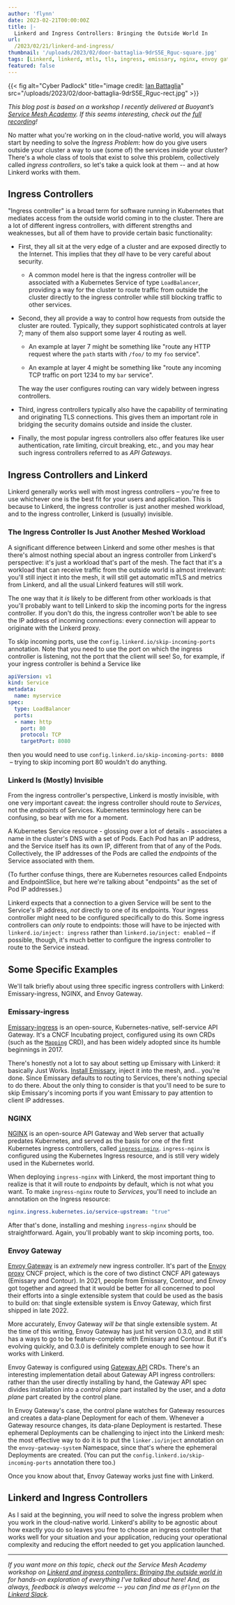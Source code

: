 ```yaml
---
author: 'flynn'
date: 2023-02-21T00:00:00Z
title: |-
  Linkerd and Ingress Controllers: Bringing the Outside World In
url:
  /2023/02/21/linkerd-and-ingress/
thumbnail: '/uploads/2023/02/door-battaglia-9drS5E_Rguc-square.jpg'
tags: [Linkerd, linkerd, mtls, tls, ingress, emissary, nginx, envoy gateway]
featured: false
---
```


{{< fig
  alt="Cyber Padlock"
  title="image credit: [Ian Battaglia](https://unsplash.com/@ianjbattaglia?utm_source=unsplash&utm_medium=referral&utm_content=creditCopyText)"
  src="/uploads/2023/02/door-battaglia-9drS5E_Rguc-rect.jpg" >}}

_This blog post is based on a workshop I recently delivered at Buoyant’s
[Service Mesh Academy](https://buoyant.io/service-mesh-academy). If this seems
interesting, check out the [full
recording](https://buoyant.io/service-mesh-academy/linkerd-and-ingress-controllers)!_

No matter what you're working on in the cloud-native world, you will always
start by needing to solve the _Ingress Problem_: how do you give users outside
your cluster a way to use (some of) the services inside your cluster? There's
a whole class of tools that exist to solve this problem, collectively called
_ingress controllers_, so let's take a quick look at them -- and at how
Linkerd works with them.

## Ingress Controllers

"Ingress controller" is a broad term for software running in Kubernetes that
mediates access from the outside world coming in to the cluster. There are a
lot of different ingress controllers, with different strengths and weaknesses,
but all of them have to provide certain basic functionality:

- First, they all sit at the very edge of a cluster and are exposed directly
  to the Internet. This implies that they _all_ have to be very careful about
  security.

  - A common model here is that the ingress controller will be associated with
    a Kubernetes Service of type `LoadBalancer`, providing a way for the
    cluster to route traffic from outside the cluster directly to the ingress
    controller while still blocking traffic to other services.

- Second, they all provide a way to control how requests from outside the
  cluster are routed. Typically, they support sophisticated controls at layer
  7; many of them also support some layer 4 routing as well.

  - An example at layer 7 might be something like "route any HTTP request
    where the `path` starts with `/foo/` to my `foo` service".

  - An example at layer 4 might be something like "route any incoming TCP
    traffic on port 1234 to my `bar` service".

  The way the user configures routing can vary widely between ingress
  controllers.

- Third, ingress controllers typically also have the capability of
  terminating and originating TLS connections. This gives them an important
  role in bridging the security domains outside and inside the cluster.

- Finally, the most popular ingress controllers also offer features like user
  authentication, rate limiting, circuit breaking, etc., and you may hear such
  ingress controllers referred to as _API Gateways_.

## Ingress Controllers and Linkerd

Linkerd generally works well with most ingress controllers – you're free to
use whichever one is the best fit for your users and application. This is
because to Linkerd, the ingress controller is just another meshed workload,
and to the ingress controller, Linkerd is (usually) invisible.

### The Ingress Controller Is Just Another Meshed Workload

A significant difference between Linkerd and some other meshes is that there's
almost nothing special about an ingress controller from Linkerd's perspective:
it's just a workload that's part of the mesh. The fact that it's a workload
that can receive traffic from the outside world is almost irrelevant: you'll
still inject it into the mesh, it will still get automatic mTLS and metrics
from Linkerd, and all the usual Linkerd features will still work.

The one way that it _is_ likely to be different from other workloads is that
you'll probably want to tell Linkerd to skip the incoming ports for the
ingress controller. If you don't do this, the ingress controller won't be able
to see the IP address of incoming connections: every connection will appear to
originate with the Linkerd proxy.

To skip incoming ports, use the `config.linkerd.io/skip-incoming-ports`
annotation. Note that you need to use the port on which the ingress controller
is listening, not the port that the client will see! So, for example, if your
ingress controller is behind a Service like

```yaml
apiVersion: v1
kind: Service
metadata:
  name: myservice
spec:
  type: LoadBalancer
  ports:
  - name: http
    port: 80
    protocol: TCP
    targetPort: 8080
```

then you would need to use `config.linkerd.io/skip-incoming-ports: 8080`  –
trying to skip incoming port 80 wouldn't do anything.

### Linkerd Is (Mostly) Invisible

From the ingress controller's perspective, Linkerd is mostly invisible, with
one very important caveat: the ingress controller should route to _Services_,
not the _endpoints_ of Services. Kubernetes terminology here can be confusing,
so bear with me for a moment.

A Kubernetes Service resource - glossing over a lot of details - associates a
name in the cluster's DNS with a set of Pods. Each Pod has an IP address, and
the Service itself has its own IP, different from that of any of the Pods.
Collectively, the IP addresses of the Pods are called the _endpoints_ of the
Service associated with them.

(To further confuse things, there are Kubernetes resources called Endpoints
and EndpointSlice, but here we're talking about "endpoints" as the set of Pod
IP addresses.)

Linkerd expects that a connection to a given Service will be sent to the
Service's IP address, _not_ directly to one of its endpoints. Your ingress
controller might need to be configured specifically to do this. Some ingress
controllers can _only_ route to endpoints: those will have to be injected with
`linkerd.io/inject: ingress` rather than `linkerd.io/inject: enabled` – if
possible, though, it's much better to configure the ingress controller to
route to the Service instead.

## Some Specific Examples

We'll talk briefly about using three specific ingress controllers with
Linkerd: Emissary-ingress, NGINX, and Envoy Gateway.

### Emissary-ingress

[Emissary-ingress](https://www.getambassador.io/products/api-gateway) is an
open-source, Kubernetes-native, self-service API Gateway. It's a CNCF
Incubating project, configured using its own CRDs (such as the
[`Mapping`](https://www.getambassador.io/docs/emissary/latest/topics/using/intro-mappings)
CRD), and has been widely adopted since its humble beginnings in 2017.

There's honestly not a lot to say about setting up Emissary with Linkerd: it
basically Just Works. [Install
Emissary](https://www.getambassador.io/docs/emissary/latest/tutorials/getting-started),
inject it into the mesh, and... you're done. Since Emissary defaults to
routing to Services, there's nothing special to do there. About the only thing
to consider is that you'll need to be sure to skip Emissary's incoming ports
if you want Emissary to pay attention to client IP addresses.

### NGINX

[NGINX](https://nginx.org) is an open-source API Gateway and Web server that
actually predates Kubernetes, and served as the basis for one of the first
Kubernetes ingress controllers, called
[`ingress-nginx`](https://docs.nginx.com/nginx-ingress-controller/).
`ingress-nginx` is configured using the Kubernetes Ingress resource, and is
still very widely used in the Kubernetes world.

When deploying `ingress-nginx` with Linkerd, the most important thing to
realize is that it will route to _endpoints_ by default, which is not what you
want. To make `ingress-nginx` route to _Services_, you'll need to include an
annotation on the Ingress resource:

```yaml
nginx.ingress.kubernetes.io/service-upstream: "true"
```

After that's done, installing and meshing `ingress-nginx` should be
straightforward. Again, you'll probably want to skip incoming ports, too.

### Envoy Gateway

[Envoy Gateway](https://gateway.envoyproxy.io) is an _extremely_ new ingress
controller. It's part of the [Envoy proxy](https://envoyproxy.io) CNCF
project, which is the core of two distinct CNCF API gateways (Emissary and
Contour). In 2021, people from Emissary, Contour, and Envoy got together and
agreed that it would be better for all concerned to pool their efforts into a
single extensible system that could be used as the basis to build on: that
single extensible system is Envoy Gateway, which first shipped in late 2022.

More accurately, Envoy Gateway _will be_ that single extensible system. At the
time of this writing, Envoy Gateway has just hit version 0.3.0, and it still
has a ways to go to be feature-complete with Emissary and Contour. But it's
evolving quickly, and 0.3.0 is definitely complete enough to see how it works
with Linkerd.

Envoy Gateway is configured using [Gateway
API](https://gateway-api.sigs.k8s.io/) CRDs. There's an interesting
implementation detail about Gateway API ingress controllers: rather than the
user directly installing by hand, the Gateway API spec divides installation
into a _control plane_ part installed by the user, and a _data plane_ part
created by the control plane.

In Envoy Gateway's case, the control plane watches for Gateway resources and
creates a data-plane Deployment for each of them. Whenever a Gateway resource
changes, its data-plane Deployment is restarted. These ephemeral Deployments
can be challenging to inject into the Linkerd mesh: the most effective way to
do it is to put the `linker.io/inject` annotation on the
`envoy-gateway-system` Namespace, since that's where the ephemeral Deployments
are created. (You can put the `config.linkerd.io/skip-incoming-ports`
annotation there too.)

Once you know about that, Envoy Gateway works just fine with Linkerd.

## Linkerd and Ingress Controllers

As I said at the beginning, you _will_ need to solve the ingress problem when
you work in the cloud-native world. Linkerd's ability to be agnostic about how
exactly you do so leaves you free to choose an ingress controller that works
well for your situation and your application, reducing your operational
complexity and reducing the effort needed to get you application launched.

----

_If you want more on this topic, check out the Service Mesh Academy workshop
on [Linkerd and ingress controllers: Bringing the outside world
in](https://buoyant.io/service-mesh-academy/kubernetes-mtls-with-linkerd) for
hands-on exploration of everything I've talked about here! And, as always,
feedback is always welcome -- you can find me as `@flynn` on the [Linkerd
Slack](https://slack.linkerd.io)._
